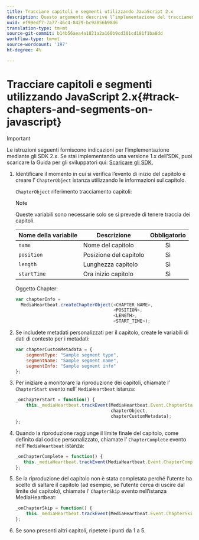 ```yaml
---
title: Tracciare capitoli e segmenti utilizzando JavaScript 2.x
description: Questo argomento descrive l’implementazione del tracciamento di capitoli e segmenti mediante l’SDK per file multimediali nelle app browser (JS).
uuid: ef99edf7-7a77-46c4-8429-bc9a856b98d6
translation-type: tm+mt
source-git-commit: b14b56aea4a1821a2a160b9cd301cd181f1ba8dd
workflow-type: tm+mt
source-wordcount: '197'
ht-degree: 4%

---
```



# Tracciare capitoli e segmenti utilizzando JavaScript 2.x{#track-chapters-and-segments-on-javascript}

>[!IMPORTANT]
>
>Le istruzioni seguenti forniscono indicazioni per l’implementazione mediante gli SDK 2.x. Se stai implementando una versione 1.x dell’SDK, puoi scaricare la Guida per gli sviluppatori qui: [Scaricare gli SDK.](/help/sdk-implement/download-sdks.md)

1. Identificare il momento in cui si verifica l’evento di inizio del capitolo e creare l’ `ChapterObject` istanza utilizzando le informazioni sul capitolo.

   `ChapterObject` riferimento tracciamento capitoli:

   >[!NOTE]
   >
   >Queste variabili sono necessarie solo se si prevede di tenere traccia dei capitoli.

   | Nome della variabile | Descrizione | Obbligatorio |
   | --- | --- | :---: |
   | `name` | Nome del capitolo | Sì |
   | `position` | Posizione del capitolo | Sì |
   | `length` | Lunghezza capitolo | Sì |
   | `startTime` | Ora inizio capitolo | Sì |

   Oggetto Chapter:

   ```js
   var chapterInfo =  
     MediaHeartbeat.createChapterObject(<CHAPTER_NAME>,  
                                        <POSITION>,  
                                        <LENGTH>,  
                                        <START_TIME>);
   ```

1. Se includete metadati personalizzati per il capitolo, create le variabili di dati di contesto per i metadati:

   ```js
   var chapterCustomMetadata = {
       segmentType: "Sample segment type",  
       segmentName: "Sample segment name",  
       segmentInfo: "Sample segment info"
   };
   ```

1. Per iniziare a monitorare la riproduzione dei capitoli, chiamate l’ `ChapterStart` evento nell’ `MediaHeartbeat` istanza:

   ```js
   _onChapterStart = function() {
       this._mediaHeartbeat.trackEvent(MediaHeartbeat.Event.ChapterStart,  
                                       chapterObject,  
                                       chapterCustomMetadata);
   };
   ```

1. Quando la riproduzione raggiunge il limite finale del capitolo, come definito dal codice personalizzato, chiamate l’ `ChapterComplete` evento nell’ `MediaHeartbeat` istanza:

   ```js
   _onChapterComplete = function() {
      this._mediaHeartbeat.trackEvent(MediaHeartbeat.Event.ChapterComplete);
   };
   ```

1. Se la riproduzione del capitolo non è stata completata perché l’utente ha scelto di saltare il capitolo (ad esempio, se l’utente cerca di uscire dal limite del capitolo), chiamate l’ `ChapterSkip` evento nell’istanza MediaHeartbeat:

   ```js
   _onChapterSkip = function() {
       this._mediaHeartbeat.trackEvent(MediaHeartbeat.Event.ChapterSkip);
   };
   ```

1. Se sono presenti altri capitoli, ripetete i punti da 1 a 5.
